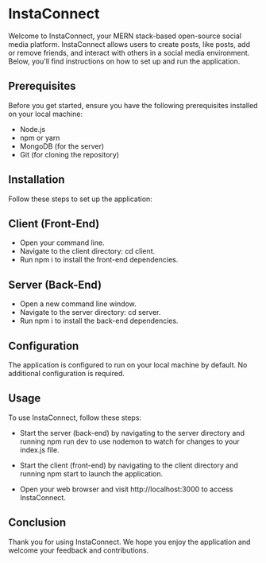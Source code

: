 ﻿# InstaConnect

Welcome to InstaConnect, your MERN stack-based open-source social media platform. InstaConnect allows users to create posts, like posts, add or remove friends, and interact with others in a social media environment. Below, you'll find instructions on how to set up and run the application.

## Prerequisites
Before you get started, ensure you have the following prerequisites installed on your local machine:

- Node.js
- npm or yarn
- MongoDB (for the server)
- Git (for cloning the repository)

## Installation
Follow these steps to set up the application:

## Client (Front-End)
- Open your command line.
- Navigate to the client directory: cd client.
- Run npm i to install the front-end dependencies.
## Server (Back-End)
- Open a new command line window.
- Navigate to the server directory: cd server.
- Run npm i to install the back-end dependencies.

## Configuration
The application is configured to run on your local machine by default. No additional configuration is required.

## Usage
To use InstaConnect, follow these steps:

- Start the server (back-end) by navigating to the server directory and running npm run dev to use nodemon to watch for changes to your index.js file.

- Start the client (front-end) by navigating to the client directory and running npm start to launch the application.

- Open your web browser and visit http://localhost:3000 to access InstaConnect.

## Conclusion
Thank you for using InstaConnect. We hope you enjoy the application and welcome your feedback and contributions.
